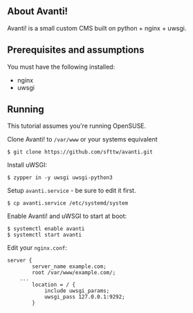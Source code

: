 ## About Avanti!

Avanti! is a small custom CMS built on python + nginx + uwsgi. 


## Prerequisites and assumptions
You must have the following installed:

- nginx
- uwsgi

## Running

This tutorial assumes you're running OpenSUSE. 

Clone Avanti! to `/var/www` or your systems equivalent 
```
$ git clone https://github.com/sfttw/avanti.git
```

Install uWSGI:
```
$ zypper in -y uwsgi uwsgi-python3
```

Setup `avanti.service` - be sure to edit it first.
```
$ cp avanti.service /etc/systemd/system
```

Enable Avanti! and uWSGI to start at boot:
```
$ systemctl enable avanti
$ systemctl start avanti
```


Edit your `nginx.conf`:
```
server { 
		server_name example.com;
		root /var/www/example.com/;
	...
		location = / {            
			include uwsgi_params;
			uwsgi_pass 127.0.0.1:9292;
		}
```
